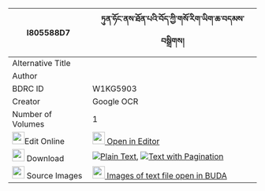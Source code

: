 |I805588D7|ཏུན་ཧོང་ནས་ཐོན་པའི་བོད་ཀྱི་གསོ་རིག་ཡིག་ཆ་བདམས་བསྒྲིགས། 
| --- | --- 
|Alternative Title |
|Author | 
|BDRC ID | W1KG5903
|Creator | Google OCR
|Number of Volumes| 1
|<img width="25" src="https://img.icons8.com/color/25/000000/edit-property.png">Edit Online| [<img width="25" src="https://avatars.githubusercontent.com/u/45091458?s=200&v=4"> Open in Editor](http://editor.openpecha.org/I805588D7)
|<img width="25" src="https://img.icons8.com/fluent/48/000000/download-2.png"/>  Download | [![](https://img.icons8.com/color/20/000000/txt.png)Plain Text](https://github.com/Openpecha/I805588D7/releases/download/v2/tun_hong_ne_tonpa_i_bo_kyi_sor_plain_I805588D7.zip), [![](https://img.icons8.com/color/20/000000/txt.png)Text with Pagination](https://github.com/Openpecha/I805588D7/releases/download/v2/tun_hong_ne_tonpa_i_bo_kyi_sor_pages_I805588D7.zip)
|<img width="25" src="https://img.icons8.com/plasticine/100/000000/pictures-folder.png"/>  Source Images | [<img width="25" src="https://library.bdrc.io/icons/BUDA-small.svg"> Images of text file open in BUDA](https://library.bdrc.io/show/bdr:W1KG5903)